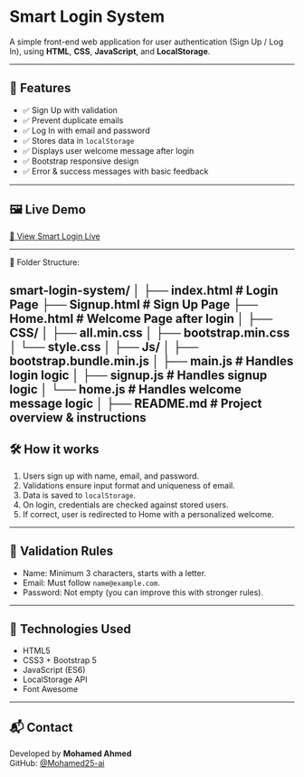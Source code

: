 # Smart Login System

A simple front-end web application for user authentication (Sign Up / Log In), using **HTML**, **CSS**, **JavaScript**, and **LocalStorage**.

---

## 📂 Features

- ✅ Sign Up with validation
- ✅ Prevent duplicate emails
- ✅ Log In with email and password
- ✅ Stores data in `localStorage`
- ✅ Displays user welcome message after login
- ✅ Bootstrap responsive design
- ✅ Error & success messages with basic feedback

---

## 🖼️ Live Demo

[🔗 View Smart Login Live](https://mohamed25-ai.github.io/Smart-Login/)  


---
📁 Folder Structure:

smart-login-system/
│
├── index.html                 # Login Page
├── Signup.html                # Sign Up Page
├── Home.html                  # Welcome Page after login
│
├── CSS/
│   ├── all.min.css
│   ├── bootstrap.min.css
│   └── style.css
│
├── Js/
│   ├── bootstrap.bundle.min.js
│   ├── main.js                # Handles login logic
│   ├── signup.js              # Handles signup logic
│   └── home.js                # Handles welcome message logic
│
├── README.md                  # Project overview & instructions
---

## 🛠️ How it works

1. Users sign up with name, email, and password.
2. Validations ensure input format and uniqueness of email.
3. Data is saved to `localStorage`.
4. On login, credentials are checked against stored users.
5. If correct, user is redirected to Home with a personalized welcome.

---

## 🧪 Validation Rules

- Name: Minimum 3 characters, starts with a letter.
- Email: Must follow `name@example.com`.
- Password: Not empty (you can improve this with stronger rules).

---

## 📌 Technologies Used

- HTML5
- CSS3 + Bootstrap 5
- JavaScript (ES6)
- LocalStorage API
- Font Awesome

---

## 📬 Contact

Developed by **Mohamed Ahmed**  
GitHub: [@Mohamed25-ai](https://github.com/Mohamed25-ai)




